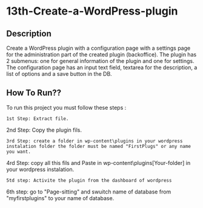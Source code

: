 # 13th-Create-a-WordPress-plugin

## Description
Create a WordPress plugin with a configuration page with a settings page for the administration part of the created plugin (backoffice). The plugin has 2 submenus: one for general information of the plugin and one for settings. The configuration page has an input text field, textarea for the description, a list of options and a save button in the DB.

## How To Run??

To run this project you must follow these steps :

```
1st Step: Extract file.

```
2nd Step: Copy the plugin fils.

```
3rd Step: create a folder in wp-content\plugins in your wordpress instalation folder the folder must be named "FirstPlugs" or any name you want.

```
4rd Step: copy all this fils and Paste in wp-content\plugins\[Your-folder] in your wordpress instalation.

```
5td step: Activite the plugin from the dashboard of wordpress

```
6th step: go to "Page-sitting" and swuitch name of database from "myfirstplugins" to your name of database.

```



